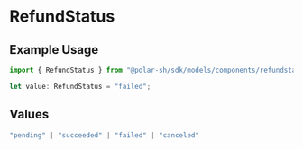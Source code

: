# RefundStatus

## Example Usage

```typescript
import { RefundStatus } from "@polar-sh/sdk/models/components/refundstatus.js";

let value: RefundStatus = "failed";
```

## Values

```typescript
"pending" | "succeeded" | "failed" | "canceled"
```